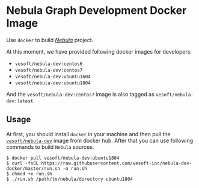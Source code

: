 # Nebula Graph Development Docker Image

Use `docker` to build [*Nebula*](https://github.com/vesoft-inc/nebula) project.

At this moment, we have provided following docker images for developers:

- `vesoft/nebula-dev:centos6`
- `vesoft/nebula-dev:centos7`
- `vesoft/nebula-dev:ubuntu1604`
- `vesoft/nebula-dev:ubuntu1804`

And the `vesoft/nebula-dev:centos7` image is also tagged as `vesoft/nebula-dev:latest`.

## Usage

At first, you should install `docker` in your machine and then pull the [`vesoft/nebula-dev`](https://hub.docker.com/r/vesoft/nebula-dev) image from docker hub.
After that you can use following commands to build `Nebula` sources.

    $ docker pull vesoft/nebula-dev:ubuntu1804
    $ curl -fsSL https://raw.githubusercontent.com/vesoft-inc/nebula-dev-docker/master/run.sh -o run.sh
    $ chmod +x run.sh
    $ ./run.sh /path/to/nebula/directory ubuntu1804
